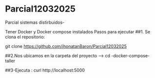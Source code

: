 # Parcial12032025
Parcial sistemas distirbuidos-

Tener Docker y Docker compose instalados
Pasos para ejecutar
##1. Se clona el repositorio:

git clone https://github.com/jhonatanBaron/Parcial12032025

##2.Nos ubicamos en la carpeta del proyecto -->
cd -docker-compose-taller 

##3-Ejecuta : curl http://localhost:5000
